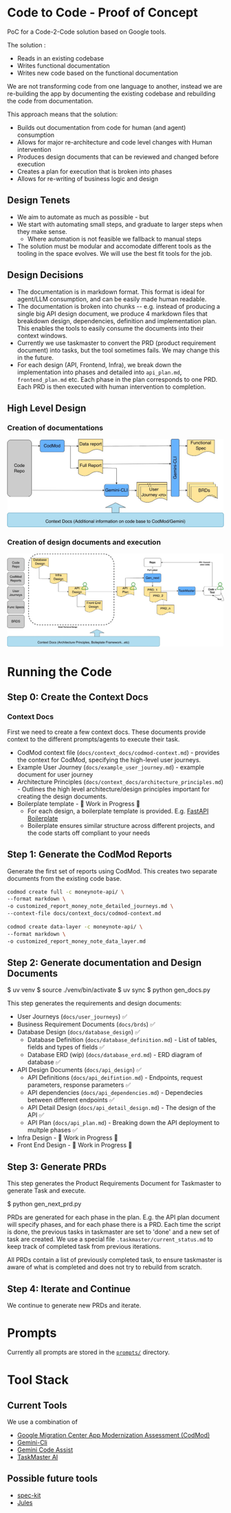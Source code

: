 # Code to Code - Proof of Concept

PoC for a Code-2-Code solution based on Google tools.

The solution :
* Reads in an existing codebase
* Writes functional documentation 
* Writes new code based on the functional documentation

We are not transforming code from one language to another, instead we are re-building the app by documenting the existing codebase and rebuilding the code from documentation. 

This approach means that the solution:

* Builds out documentation from code for human (and agent) consumption
* Allows for major re-architecture and code level changes with Human intervention
* Produces design documents that can be reviewed and changed before execution
* Creates a plan for execution that is broken into phases
* Allows for re-writing of business logic and design

## Design Tenets

* We aim to automate as much as possible - but
* We start with automating small steps, and graduate to larger steps when they make sense.
  * Where automation is not feasible we fallback to manual steps
* The solution must be modular and accomodate different tools as the tooling in the space evolves. We will use the best fit tools for the job.

## Design Decisions

* The documentation is in markdown format. This format is ideal for agent/LLM consumption, and can be easily made human readable.
* The documentation is broken into chunks -- e.g. instead of producing a single big API design document, we produce 4 markdown files that breakdown design, dependencies, definition and implementation plan. This enables the tools to easily consume the documents into their context windows.
* Currently we use taskmaster to convert the PRD (product requirement document) into tasks, but the tool sometimes fails. We may change this in the future.
* For each design (API, Frontend, Infra), we break down the implementation into phases and detailed into `api_plan.md`, `frontend_plan.md` etc. Each phase in the plan corresponds to one PRD. Each PRD is then executed with human intervention to completion.

## High Level Design

### Creation of documentations

![Step 1](assets/step-1.jpg)

### Creation of design documents and execution

![Step 2](assets/step-2.jpg)

# Running the Code

## Step 0: Create the Context Docs

### Context Docs

First we need to create a few context docs. These documents provide context to the different prompts/agents to execute their task.

* CodMod context file (`docs/context_docs/codmod-context.md`) - provides the context for CodMod, specifying the high-level user journeys.
* Example User Journey (`docs/example_user_journey.md`) - example document for user journey
* Architecture Principles (`docs/context_docs/architecture_principles.md`) - Outlines the high level architecture/design principles important for creating the design documents.
* Boilerplate template - 🚧 Work in Progress 🚧
  * For each design, a boilerplate template is provided. E.g. [FastAPI Boilerplate](https://github.com/benavlabs/FastAPI-boilerplate)
  * Boilerplate ensures similar structure across different projects, and the code starts off compliant to your needs


## Step 1: Generate the CodMod Reports

Generate the first set of reports using CodMod. This creates two separate documents from the existing code base.

```bash
codmod create full -c moneynote-api/ \
--format markdown \
-o customized_report_money_note_detailed_journeys.md \
--context-file docs/context_docs/codmod-context.md
```

```bash
codmod create data-layer -c moneynote-api/ \
--format markdown \
-o customized_report_money_note_data_layer.md
```

## Step 2: Generate documentation and Design Documents

  $ uv venv
  $ source ./venv/bin/activate
  $ uv sync
  $ python gen_docs.py

This step generates the requirements and design documents:

* User Journeys (`docs/user_journeys`) ✅
* Business Requirement Documents (`docs/brds`) ✅
* Database Design (`docs/database_design`) ✅
  * Database Definition (`docs/database_definition.md`) - List of tables, fields and types of fields ✅
  * Database ERD (wip) (`docs/database_erd.md`) - ERD diagram of database ✅
* API Design Documents (`docs/api_design`) ✅
  * API Definitions (`docs/api_deifintion.md`) - Endpoints, request parameters, response parameters ✅
  * API dependencies (`docs/api_dependencies.md`) - Dependecies between different endpoints ✅
  * API Detail Design (`docs/api_detail_design.md`) - The design of the API ✅
  * API Plan (`docs/api_plan.md`) - Breaking down the API deployment to multple phases ✅
* Infra Design - 🚧 Work in Progress 🚧
* Front End Design - 🚧 Work in Progress 🚧

## Step 3: Generate PRDs

This step generates the Product Requirements Document for Taskmaster to generate Task and execute.

  $ python gen_next_prd.py

PRDs are generated for each phase in the plan. E.g. the API plan document will specify phases, and for each phase there is a PRD. Each time the script is done, the previous tasks in taskmaster are set to 'done' and a new set of task are created. We use a special file `.taskmaster/current_status.md` to keep track of completed task from previous iterations.

All PRDs contain a list of previously completed task, to ensure taskmaster is aware of what is completed and does not try to rebuild from scratch.

## Step 4: Iterate and Continue

We continue to generate new PRDs and iterate.


# Prompts

Currently all prompts are stored in the [`prompts/`](prompts/) directory.

# Tool Stack

## Current Tools

We use a combination of 

* [Google Migration Center App Modernization Assessment  (CodMod)](https://cloud.google.com/migration-center/docs/app-modernization-assessment)
* [Gemini-Cli](https://github.com/google-gemini/gemini-cli)
* [Gemini Code Assist](https://codeassist.google/)
* [TaskMaster AI](https://www.task-master.dev/)

## Possible future tools

* [spec-kit](https://github.com/github/spec-kit)
* [Jules](https://jules.google.com/)
